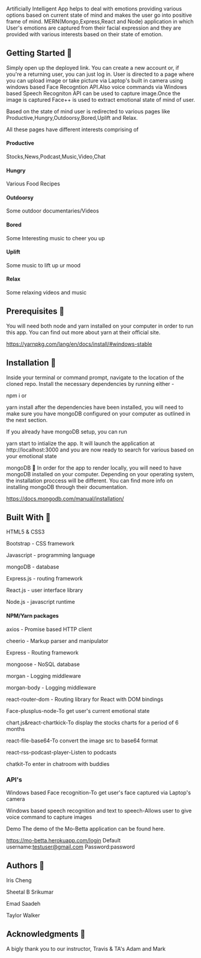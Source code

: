 Artificially Intelligent App helps to deal with emotions providing various options based on current state of mind and makes the user go into positive frame of mind.
MERN(Mongo,Express,React and Node) application  in which User's emotions are captured from their facial expression and they are provided with various interests based on their state of emotion.

##  Getting Started 🌲

Simply open up the deployed link. You can create a new account or, if you're a returning user, you can just log in. 
User is directed to a page where you can upload image or take picture via Laptop's built in camera using windows based Face Recogntion API.Also voice commands via Windows based Speech Recogniton API can be used to capture image.Once the image is captured  Face++ is used to extract emotional state of mind of user.

Based on the state of mind user is redirected to various pages like Productive,Hungry,Outdoorsy,Bored,Uplift and Relax.

All these pages have different interests comprising of 
####  Productive
Stocks,News,Podcast,Music,Video,Chat
####  Hungry
Various Food Recipes
####  Outdoorsy
Some outdoor documentaries/Videos
#### Bored
Some Interesting music to cheer you up
#### Uplift
Some music to lift up ur mood
#### Relax
Some relaxing videos and music

## Prerequisites 📂
You will need both node and yarn installed on your computer in order to run this app. You can find out more about yarn at their official site.

https://yarnpkg.com/lang/en/docs/install/#windows-stable

## Installation 📁
Inside your terminal or command prompt, navigate to the location of the cloned repo. Install the necessary dependencies by running either -

npm i
or

yarn install
after the dependencies have been installed, you will need to make sure you have mongoDB configured on your computer as outlined in the next section.

If you already have mongoDB setup, you can run

yarn start
to intialize the app. It will launch the application at http://localhost:3000 and you are now ready to search for various based on your emotional state

mongoDB 🌿
In order for the app to render locally, you will need to have mongoDB installed on your computer. Depending on your operating system, the installation proccess will be different. You can find more info on installing mongoDB through their documentation.

https://docs.mongodb.com/manual/installation/

## Built With 🌱
HTML5 & CSS3

Bootstrap - CSS framework

Javascript - programming language

mongoDB - database

Express.js - routing framework

React.js - user interface library

Node.js - javascript runtime

#### NPM/Yarn packages

axios - Promise based HTTP client

cheerio - Markup parser and manipulator

Express - Routing framework

mongoose - NoSQL database

morgan - Logging middleware

morgan-body - Logging middleware

react-router-dom - Routing library for React with DOM bindings

Face-plusplus-node-To get user's current emotional state

chart.js&react-chartkick-To display the stocks charts for a period of 6 months

react-file-base64-To convert the image src to base64 format

react-rss-podcast-player-Listen to podcasts

chatkit-To enter in chatroom with buddies

### API's

Windows based Face recognition-To get user's face captured via Laptop's camera

Windows based speech recognition and text to speech-Allows user to give voice command to capture images

Demo
The demo of the Mo-Betta application can be found here.

https://mo-betta.herokuapp.com/login Default username:testuser@gmail.com Password:password

## Authors 🔑

Iris Cheng

Sheetal B Srikumar

Emad Saadeh

Taylor Walker 

## Acknowledgments 🙏

A bigly thank you to our instructor, Travis & TA's Adam and Mark 
